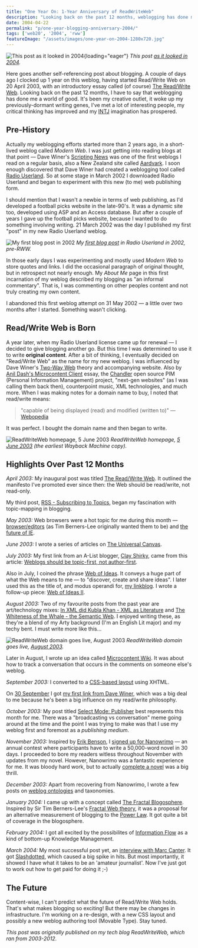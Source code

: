 ```yaml
---
title: "One Year On: 1-Year Anniversary of ReadWriteWeb"
description: "Looking back on the past 12 months, weblogging has done me a world of good. It's been my creative outlet, it woke up my previously-dormant writing genes, I've met a lot of interesting people..."
date: 2004-04-22
permalink: "p/one-year-blogging-anniversary-2004/"
tags: ['web20', '2004', 'rww']
featureImage: "/assets/images/one-year-on-2004-1280x720.jpg"
---
```


![This post as it looked in 2004](/assets/images/one-year-on-2004-1280x793.jpg){loading="eager"}
*This post [as it looked in 2004](https://web.archive.org/web/20040530135833/http://www.readwriteweb.com/archives/001825.html).*

Here goes another self-referencing post about blogging. A couple of days ago I clocked up 1 year on this weblog, having started Read/Write Web on 20 April 2003, with an introductory essay called (of course) [The Read/Write Web](https://web.archive.org/web/20040701040000/http://www.readwriteweb.com/2003/04/20.html#a1). Looking back on the past 12 months, I have to say that weblogging has done me a world of good. It's been my creative outlet, it woke up my previously-dormant writing genes, I've met a lot of interesting people, my critical thinking has improved and my [INTJ](https://web.archive.org/web/20040701040000/http://www.personalitypage.com/INTJ.html) imagination has prospered.

## Pre-History

Actually my weblogging efforts started more than 2 years ago, in a short-lived weblog called _Modern Web_. I was just getting into reading blogs at that point — Dave Winer's [Scripting News](https://web.archive.org/web/20040701040000/http://www.scripting.com/) was one of the first weblogs I read on a regular basis, also a New Zealand site called [Aardvark](https://web.archive.org/web/20040701040000/http://www.aardvark.co.nz/). I soon enough discovered that Dave Winer had created a weblogging tool called [Radio Userland](https://web.archive.org/web/20040701040000/http://radio.userland.com/). So at some stage in March 2002 I downloaded Radio Userland and began to experiment with this new (to me) web publishing form. 

I should mention that I wasn't a newbie in terms of web publishing, as I'd developed a football picks website in the late-90's. It was a dynamic site too, developed using ASP and an Access database. But after a couple of years I gave up the football picks website, because I wanted to do something involving writing. 21 March 2002 was the day I published my first "post" in my new Radio Userland weblog.

![My first blog post in 2002](/assets/images/first_blog_post-2002.gif)
*My [first blog post](https://web.archive.org/web/20040701040000/http://www.readwriteweb.com/images/first_blog_post.gif) in Radio Userland in 2002, pre-RWW.*

In those early days I was experimenting and mostly used _Modern Web_ to store quotes and links. I did the occasional paragraph of original thought, but in retrospect not nearly enough. My _About Me_ page in this first incarnation of my weblog described my blogging as "an informal commentary". That is, I was commenting on other peoples content and not truly creating my own content.

I abandoned this first weblog attempt on 31 May 2002 — a little over two months after I started. Something wasn't clicking.

## Read/Write Web is Born

A year later, when my Radio Userland license came up for renewal — I decided to give blogging another go. But this time I was determined to use it to write **original content**. After a bit of thinking, I eventually decided on "Read/Write Web" as the name for my new weblog. I was influenced by Dave Winer's [Two-Way Web](https://web.archive.org/web/20040701040000/http://www.thetwowayweb.com/) theory and accompanying website. Also by [Anil Dash's Microcontent Client](https://web.archive.org/web/20040701040000/http://www.dashes.com/magazine/backissues/introducing_the_microcontent_client.php) essay, the [Chandler](https://web.archive.org/web/20040701040000/http://www.osafoundation.org/OSAF_Our_Vision.htm) open source PIM (Personal Information Management) project, "next-gen websites" (as I was calling them back then), counterpoint music, XML technologies, and much more. When I was making notes for a domain name to buy, I noted that read/write means:

> "capable of being displayed (read) and modified (written to)" — [Webopedia](https://web.archive.org/web/20040701040000/http://www.webopedia.com/TERM/R/read_write.html)

It was perfect. I bought the domain name and then began to write.

![ReadWriteWeb homepage, 5 June 2003](/assets/images/rww-homepage-screenshot-june2003.jpg)
*ReadWriteWeb homepage, [5 June 2003](https://web.archive.org/web/20030605151456/http://radio.weblogs.com:80/0105304/) (the earliest Wayback Machine copy).*

## Highlights Over Past 12 Months

_April 2003:_ My inaugural post was titled [The Read/Write Web](https://web.archive.org/web/20040701133310/http://www.readwriteweb.com/2003/04/20.html#a1). It outlined the manifesto I've promoted ever since then: the Web should be read/write, not read-only.

My third post, [RSS - Subscribing to Topics](https://web.archive.org/web/20040701133310/http://www.readwriteweb.com/2003/04/28.html#a3), began my fascination with topic-mapping in blogging. 

_May 2003:_ Web browsers were a hot topic for me during this month — [browser/editors](https://web.archive.org/web/20040701133310/http://www.readwriteweb.com/2003/05/15.html#a10) (as Tim Berners-Lee originally wanted them to be) and [the future of IE](https://web.archive.org/web/20040701133310/http://www.readwriteweb.com/2003/05/29.html#a42).

_June 2003:_ I wrote a series of articles on [The Universal Canvas](https://web.archive.org/web/20040701133310/http://www.readwriteweb.com/2003/06/15.html#a50).

_July 2003:_ My first link from an A-List blogger, [Clay Shirky](https://web.archive.org/web/20040701133310/http://www.corante.com/many/20030701.shtml#42653), came from this article: [Weblogs should be topic-first, not author-first](https://web.archive.org/web/20040701133310/http://www.readwriteweb.com/2003/07/02.html#a74).

Also in July, I coined the phrase [Web of Ideas](https://web.archive.org/web/20040701133310/http://www.readwriteweb.com/2003/07/24.html#a84). It conveys a huge part of what the Web means to me — to "discover, create and share ideas". I later used this as the title of, and modus operandi for, [my linkblog](https://web.archive.org/web/20040701133310/http://ideas.readwriteweb.com/). I wrote a follow-up piece: [Web of Ideas II](https://web.archive.org/web/20040701133310/http://www.readwriteweb.com/2003/07/31.html#a87).

_August 2003:_ Two of my favourite posts from the past year are art/technology mixes: [In XML did Kubla Khan - XML as Literature](https://web.archive.org/web/20040701133310/http://www.readwriteweb.com/2003/08/07.html#a88) and [The Whiteness of the Whale - the Semantic Web](https://web.archive.org/web/20040701133310/http://www.readwriteweb.com/2003/08/09.html#a96). I enjoyed writing these, as they're a blend of my Arty background (I'm an English Lit major) and my techy bent. I must write more like this...

![ReadWriteWeb domain goes live, August 2003](/assets/images/rww-homepage-8aug2003-1280x800.jpg)
*ReadWriteWeb domain goes live, [August 2003](https://web.archive.org/web/20030808071643/http://www.readwriteweb.com/).*

Later in August, I wrote up an idea called [Microcontent Wiki](https://web.archive.org/web/20040701133310/http://www.readwriteweb.com/2003/08/31.html#a106). It was about how to track a conversation that occurs in the comments on someone else's weblog.

_September 2003:_ I converted to a [CSS-based layout](https://web.archive.org/web/20040701133310/http://www.readwriteweb.com/2003/09/25.html#a121) using XHTML.

On [30 September](https://web.archive.org/web/20040701133310/http://www.readwriteweb.com/2003/09/30.html#a125) I got [my first link from Dave Winer](https://web.archive.org/web/20040701133310/http://archive.scripting.com/2003/09/30#When:4:59:06AM), which was a big deal to me because he's been a big influence on my read/write philosophy.

_October 2003:_ My post titled [Select Mode: Publisher](https://web.archive.org/web/20040701133310/http://www.readwriteweb.com/2003/10/21.html#a134) best represents this month for me. There was a "broadcasting vs conversation" meme going around at the time and the point I was trying to make was that I use my weblog first and foremost as a _publishing medium_.

_November 2003:_ Inspired by [Erik Benson](https://web.archive.org/web/20040701133310/http://erikbenson.com/), I [signed up for Nanowrimo](https://web.archive.org/web/20040701133310/http://www.readwriteweb.com/2003/10/28.html#a138) — an annual contest where participants have to write a 50,000-word novel in 30 days. I proceeded to bore my readers witless throughout November with updates from my novel. However, Nanowrimo was a fantastic experience for me. It was bloody hard work, but to actually [complete a novel](https://web.archive.org/web/20040701133310/http://www.readwriteweb.com/gems/nanowrimo_novel_nov03_0.91.pdf) was a big thrill.

_December 2003:_ Apart from recovering from Nanowrimo, I wrote a few posts on [weblog ontologies](https://web.archive.org/web/20040701133310/http://www.readwriteweb.com/2003/12/13.html#a168) and taxonomies.

_January 2004:_ I came up with a concept called [The Fractal Blogosphere](https://web.archive.org/web/20040701133310/http://www.readwriteweb.com/2004/01/18.html#a189). Inspired by Sir Tim Berners-Lee's [Fractal Web theory](https://web.archive.org/web/20040701133310/http://www.readwriteweb.com/2004/01/15.html#a188), it was a proposal for an alternative measurement of blogging to the [Power Law](https://web.archive.org/web/20040701133310/http://www.shirky.com/writings/powerlaw_weblog.html). It got quite a bit of coverage in the blogosphere.

_February 2004:_ I got all excited by the possibilites of [Information Flow](https://web.archive.org/web/20040701133310/http://www.readwriteweb.com/2004/02/21.html#a205) as a kind of bottom-up Knowledge Management.

_March 2004:_ My most successful post yet, an [interview with Marc Canter](https://web.archive.org/web/20040701133310/http://www.readwriteweb.com/2004/03/29.html#a218). It got [Slashdotted](https://web.archive.org/web/20040701133310/http://slashdot.org/articles/04/03/30/2333258.shtml?tid=126&tid=185&tid=95), which caused a big spike in hits. But most importantly, it showed I have what it takes to be an 'amateur journalist'. Now I've just got to work out how to get paid for doing it ;-)

## The Future

Content-wise, I can't predict what the future of Read/Write Web holds. That's what makes blogging so exciting! But there may be changes in infrastructure. I'm working on a re-design, with a new CSS layout and possibly a new weblog authoring tool (Movable Type). Stay tuned.

*This post was originally published on my tech blog ReadWriteWeb, which ran from 2003-2012.*